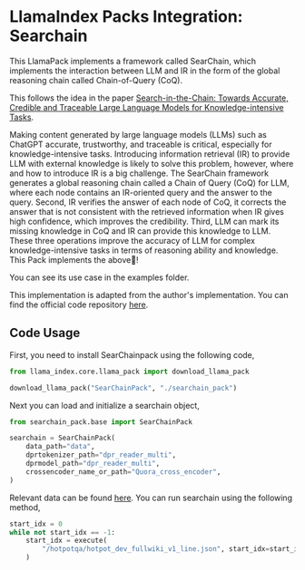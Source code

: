 # LlamaIndex Packs Integration: Searchain

This LlamaPack implements a framework called SearChain, which implements the interaction between LLM and IR in the form of the global reasoning chain called Chain-of-Query (CoQ).

This follows the idea in the paper [Search-in-the-Chain: Towards Accurate, Credible and Traceable Large Language Models for Knowledge-intensive Tasks](https://arxiv.org/abs/2304.14732).

Making content generated by large language models (LLMs) such as ChatGPT accurate, trustworthy, and traceable is critical, especially for knowledge-intensive tasks. Introducing information retrieval (IR) to provide LLM with external knowledge is likely to solve this problem, however, where and how to introduce IR is a big challenge. The SearChain framework generates a global reasoning chain called a Chain of Query (CoQ) for LLM, where each node contains an IR-oriented query and the answer to the query. Second, IR verifies the answer of each node of CoQ, it corrects the answer that is not consistent with the retrieved information when IR gives high confidence, which improves the credibility. Third, LLM can mark its missing knowledge in CoQ and IR can provide this knowledge to LLM. These three operations improve the accuracy of LLM for complex knowledge-intensive tasks in terms of reasoning ability and knowledge. This Pack implements the above🤗!

You can see its use case in the examples folder.

This implementation is adapted from the author's implementation. You can find the official code repository [here](https://github.com/xsc1234/Search-in-the-Chain).

## Code Usage

First, you need to install SearChainpack using the following code,

```python
from llama_index.core.llama_pack import download_llama_pack

download_llama_pack("SearChainPack", "./searchain_pack")
```

Next you can load and initialize a searchain object,

```python
from searchain_pack.base import SearChainPack

searchain = SearChainPack(
    data_path="data",
    dprtokenizer_path="dpr_reader_multi",
    dprmodel_path="dpr_reader_multi",
    crossencoder_name_or_path="Quora_cross_encoder",
)
```

Relevant data can be found [here](https://www.kaggle.com/datasets/anastasiajia/searchain/data). You can run searchain using the following method,

```python
start_idx = 0
while not start_idx == -1:
    start_idx = execute(
        "/hotpotqa/hotpot_dev_fullwiki_v1_line.json", start_idx=start_idx
    )
```
